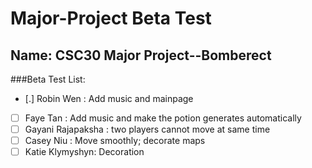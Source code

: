 # Major-Project Beta Test

## Name: CSC30 Major Project--Bomberect

###Beta Test List:

- [.] Robin Wen : Add music and mainpage
- [ ] Faye Tan : Add music and make the potion generates automatically
- [ ] Gayani Rajapaksha : two players cannot move at same time
- [ ] Casey Niu : Move smoothly; decorate maps
- [ ] Katie Klymyshyn: Decoration
